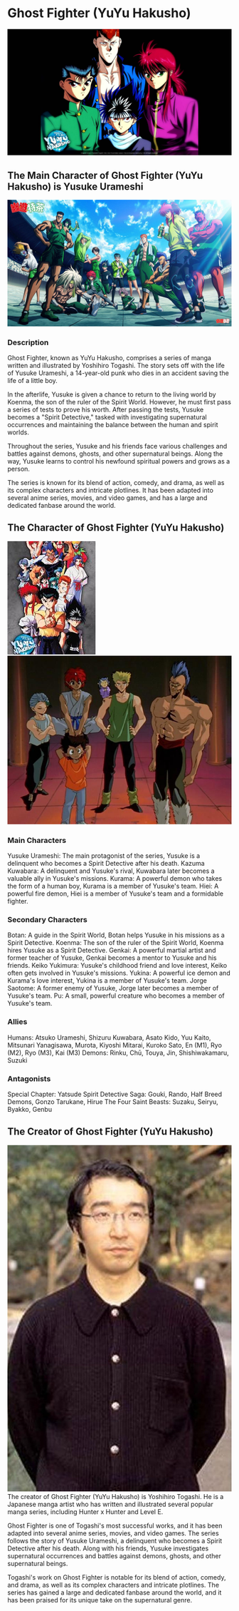 # Ghost Fighter (YuYu Hakusho)
![FrontPage!](GhostFighter2.jpg) 

## The Main Character of Ghost Fighter (YuYu Hakusho) is Yusuke Urameshi
![Character!](GhostFighter1.jpg)
### Description

Ghost Fighter, known as YuYu Hakusho, comprises a series of manga written and illustrated by Yoshihiro Togashi. The story sets off with the life of Yusuke Urameshi, a 14-year-old punk who dies in an accident saving the life of a little boy.

In the afterlife, Yusuke is given a chance to return to the living world by Koenma, the son of the ruler of the Spirit World. However, he must first pass a series of tests to prove his worth. After passing the tests, Yusuke becomes a "Spirit Detective," tasked with investigating supernatural occurrences and maintaining the balance between the human and spirit worlds.

Throughout the series, Yusuke and his friends face various challenges and battles against demons, ghosts, and other supernatural beings. Along the way, Yusuke learns to control his newfound spiritual powers and grows as a person.

The series is known for its blend of action, comedy, and drama, as well as its complex characters and intricate plotlines. It has been adapted into several anime series, movies, and video games, and has a large and dedicated fanbase around the world.

## The Character of Ghost Fighter (YuYu Hakusho)
![Protagonist!](Protagonist.jpg)
![Protagonist!](Antagonist.jpg)

### Main Characters

Yusuke Urameshi: The main protagonist of the series, Yusuke is a delinquent who becomes a Spirit Detective after his death.
Kazuma Kuwabara: A delinquent and Yusuke's rival, Kuwabara later becomes a valuable ally in Yusuke's missions.
Kurama: A powerful demon who takes the form of a human boy, Kurama is a member of Yusuke's team.
Hiei: A powerful fire demon, Hiei is a member of Yusuke's team and a formidable fighter.

### Secondary Characters

Botan: A guide in the Spirit World, Botan helps Yusuke in his missions as a Spirit Detective.
Koenma: The son of the ruler of the Spirit World, Koenma hires Yusuke as a Spirit Detective.
Genkai: A powerful martial artist and former teacher of Yusuke, Genkai becomes a mentor to Yusuke and his friends.
Keiko Yukimura: Yusuke's childhood friend and love interest, Keiko often gets involved in Yusuke's missions.
Yukina: A powerful ice demon and Kurama's love interest, Yukina is a member of Yusuke's team.
Jorge Saotome: A former enemy of Yusuke, Jorge later becomes a member of Yusuke's team.
Pu: A small, powerful creature who becomes a member of Yusuke's team.

### Allies

Humans: Atsuko Urameshi, Shizuru Kuwabara, Asato Kido, Yuu Kaito, Mitsunari Yanagisawa, Murota, Kiyoshi Mitarai, Kuroko Sato, En (M1), Ryo (M2), Ryo (M3), Kai (M3)
Demons: Rinku, Chū, Touya, Jin, Shishiwakamaru, Suzuki

### Antagonists


Special Chapter: Yatsude
Spirit Detective Saga: Gouki, Rando, Half Breed Demons, Gonzo Tarukane, Hirue
The Four Saint Beasts: Suzaku, Seiryu, Byakko, Genbu

## The Creator of Ghost Fighter (YuYu Hakusho)
![Creator!](CreatorOfGhostFighter.jpg)
The creator of Ghost Fighter (YuYu Hakusho) is Yoshihiro Togashi. He is a Japanese manga artist who has written and illustrated several popular manga series, including Hunter x Hunter and Level E.

Ghost Fighter is one of Togashi's most successful works, and it has been adapted into several anime series, movies, and video games. The series follows the story of Yusuke Urameshi, a delinquent who becomes a Spirit Detective after his death. Along with his friends, Yusuke investigates supernatural occurrences and battles against demons, ghosts, and other supernatural beings.

Togashi's work on Ghost Fighter is notable for its blend of action, comedy, and drama, as well as its complex characters and intricate plotlines. The series has gained a large and dedicated fanbase around the world, and it has been praised for its unique take on the supernatural genre.

